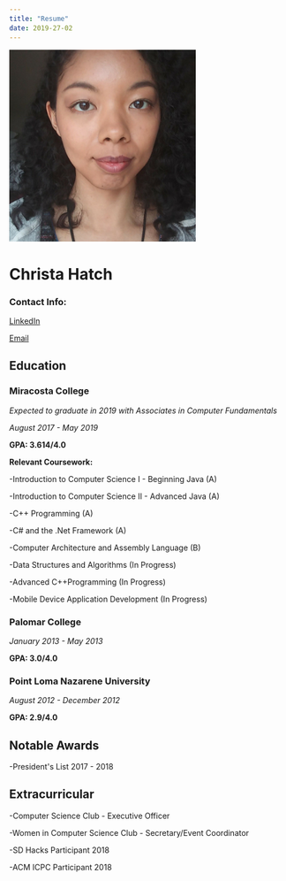 ```yaml
---
title: "Resume"
date: 2019-27-02
---
```

![Personal Pic](https://github.com/ChristaKH/ChristaKH.github.io/blob/master/pic.png)
# Christa Hatch

### Contact Info:
[LinkedIn](www.linkedin.com/in/christa-hatch-61231914a)

[Email](christahatch1994@gmail.com)

## Education
### Miracosta College
*Expected to graduate in 2019 with Associates in Computer Fundamentals*

*August 2017 - May 2019*

**GPA: 3.614/4.0**

**Relevant Coursework:**

-Introduction to Computer Science I - Beginning Java (A)

-Introduction to Computer Science II - Advanced Java (A)

-C++ Programming (A)

-C# and the .Net Framework (A)

-Computer Architecture and Assembly Language (B)

-Data Structures and Algorithms (In Progress)

-Advanced C++Programming (In Progress)

-Mobile Device Application Development (In Progress)



### Palomar College

*January 2013 - May 2013*

**GPA: 3.0/4.0**



### Point Loma Nazarene University

*August 2012 - December 2012*

**GPA: 2.9/4.0**


## Notable Awards
-President's List 2017 - 2018


## Extracurricular
-Computer Science Club - Executive Officer

-Women in Computer Science Club - Secretary/Event Coordinator

-SD Hacks Participant 2018

-ACM ICPC Participant 2018


